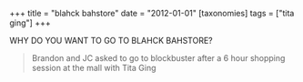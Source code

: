 +++
title = "blahck bahstore"
date = "2012-01-01"
[taxonomies]
tags = ["tita ging"]
+++

WHY DO YOU WANT TO GO TO BLAHCK BAHSTORE?

> Brandon and JC asked to go to blockbuster after a 6 hour shopping session at the mall with Tita Ging


